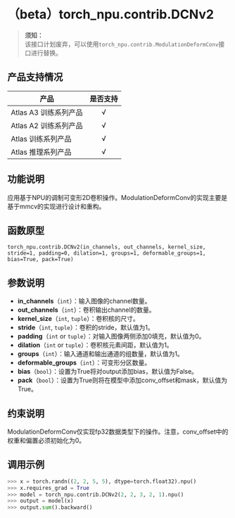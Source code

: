 # （beta）torch_npu.contrib.DCNv2

>**须知：**<br>
>该接口计划废弃，可以使用`torch_npu.contrib.ModulationDeformConv`接口进行替换。

## 产品支持情况

| 产品                                                         | 是否支持 |
| ------------------------------------------------------------ | :------: |
|<term>Atlas A3 训练系列产品</term>           |    √     |
|<term>Atlas A2 训练系列产品</term> | √   |
|<term>Atlas 训练系列产品</term> | √   |
|<term>Atlas 推理系列产品</term>| √   |

## 功能说明

应用基于NPU的调制可变形2D卷积操作。ModulationDeformConv的实现主要是基于mmcv的实现进行设计和重构。

## 函数原型

```
torch_npu.contrib.DCNv2(in_channels, out_channels, kernel_size, stride=1, padding=0, dilation=1, groups=1, deformable_groups=1, bias=True, pack=True)
```

## 参数说明

- **in_channels**（`int`）：输入图像的channel数量。
- **out_channels**（`int`）：卷积输出channel的数量。
- **kernel_size**（`int`, `tuple`）：卷积核的尺寸。
- **stride**（`int`, `tuple`）：卷积的stride，默认值为1。
- **padding**（`int` or `tuple`）：对输入图像两侧添加0填充，默认值为0。
- **dilation**（`int` or `tuple`）：卷积核元素间距，默认值为1。
- **groups**（`int`）：输入通道和输出通道的组数量，默认值为1。
- **deformable_groups**（`int`）：可变形分区数量。
- **bias**（`bool`）：设置为True将对output添加bias，默认值为False。
- **pack**（`bool`）：设置为True则将在模型中添加conv_offset和mask，默认值为True。

## 约束说明

ModulationDeformConv仅实现fp32数据类型下的操作。注意，conv_offset中的权重和偏置必须初始化为0。

## 调用示例

```python
>>> x = torch.randn((2, 2, 5, 5), dtype=torch.float32).npu()
>>> x.requires_grad = True
>>> model = torch_npu.contrib.DCNv2(2, 2, 3, 2, 1).npu()
>>> output = model(x)
>>> output.sum().backward()
```

